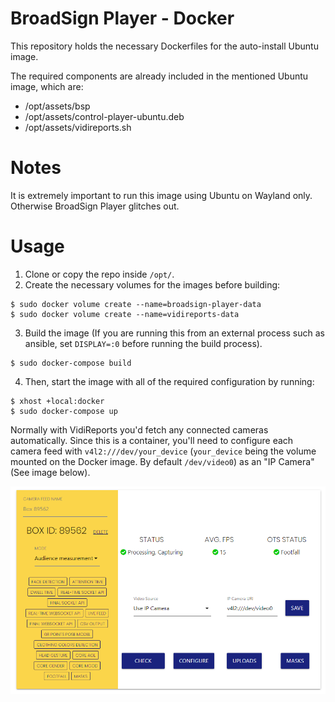 # BroadSign Player - Docker

This repository holds the necessary Dockerfiles for the auto-install Ubuntu image.

The required components are already included in the mentioned Ubuntu image, which are:

* /opt/assets/bsp
* /opt/assets/control-player-ubuntu.deb
* /opt/assets/vidireports.sh

# Notes

It is extremely important to run this image using Ubuntu on Wayland only. Otherwise BroadSign Player glitches out.

# Usage

1. Clone or copy the repo inside `/opt/`.
2. Create the necessary volumes for the images before building:

```
$ sudo docker volume create --name=broadsign-player-data
$ sudo docker volume create --name=vidireports-data
```

3. Build the image (If you are running this from an external process such as ansible, set `DISPLAY=:0` before running the build process). 

```
$ sudo docker-compose build
```

4. Then, start the image with all of the required configuration by running:

```
$ xhost +local:docker
$ sudo docker-compose up
```

Normally with VidiReports you'd fetch any connected cameras automatically. Since this is a container, you'll need to configure each camera feed with `v4l2:///dev/your_device` (`your_device` being the volume mounted on the Docker image. By default `/dev/video0`) as an "IP Camera" (See image below).

![](public/example-config.png)
